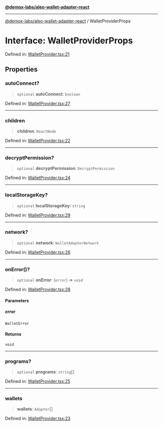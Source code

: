 [**@demox-labs/aleo-wallet-adapter-react**](../README.md)

***

[@demox-labs/aleo-wallet-adapter-react](../README.md) / WalletProviderProps

# Interface: WalletProviderProps

Defined in: [WalletProvider.tsx:21](https://github.com/demox-labs/aleo-wallet-adapter/blob/818636b4a87a5b81f15303d0099057a3563c844a/packages/core/react/WalletProvider.tsx#L21)

## Properties

### autoConnect?

> `optional` **autoConnect**: `boolean`

Defined in: [WalletProvider.tsx:27](https://github.com/demox-labs/aleo-wallet-adapter/blob/818636b4a87a5b81f15303d0099057a3563c844a/packages/core/react/WalletProvider.tsx#L27)

***

### children

> **children**: `ReactNode`

Defined in: [WalletProvider.tsx:22](https://github.com/demox-labs/aleo-wallet-adapter/blob/818636b4a87a5b81f15303d0099057a3563c844a/packages/core/react/WalletProvider.tsx#L22)

***

### decryptPermission?

> `optional` **decryptPermission**: `DecryptPermission`

Defined in: [WalletProvider.tsx:24](https://github.com/demox-labs/aleo-wallet-adapter/blob/818636b4a87a5b81f15303d0099057a3563c844a/packages/core/react/WalletProvider.tsx#L24)

***

### localStorageKey?

> `optional` **localStorageKey**: `string`

Defined in: [WalletProvider.tsx:29](https://github.com/demox-labs/aleo-wallet-adapter/blob/818636b4a87a5b81f15303d0099057a3563c844a/packages/core/react/WalletProvider.tsx#L29)

***

### network?

> `optional` **network**: `WalletAdapterNetwork`

Defined in: [WalletProvider.tsx:26](https://github.com/demox-labs/aleo-wallet-adapter/blob/818636b4a87a5b81f15303d0099057a3563c844a/packages/core/react/WalletProvider.tsx#L26)

***

### onError()?

> `optional` **onError**: (`error`) => `void`

Defined in: [WalletProvider.tsx:28](https://github.com/demox-labs/aleo-wallet-adapter/blob/818636b4a87a5b81f15303d0099057a3563c844a/packages/core/react/WalletProvider.tsx#L28)

#### Parameters

##### error

`WalletError`

#### Returns

`void`

***

### programs?

> `optional` **programs**: `string`[]

Defined in: [WalletProvider.tsx:25](https://github.com/demox-labs/aleo-wallet-adapter/blob/818636b4a87a5b81f15303d0099057a3563c844a/packages/core/react/WalletProvider.tsx#L25)

***

### wallets

> **wallets**: `Adapter`[]

Defined in: [WalletProvider.tsx:23](https://github.com/demox-labs/aleo-wallet-adapter/blob/818636b4a87a5b81f15303d0099057a3563c844a/packages/core/react/WalletProvider.tsx#L23)
